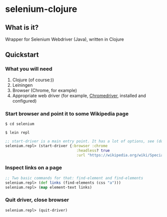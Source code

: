# selenium-clojure

## What is it?
Wrapper for Selenium Webdriver (Java), written in Clojure

## Quickstart

### What you will need
1. Clojure (of course:))
2. Leiningen
3. Browser (Chrome, for example)
4. Appropriate web driver (for example, [Chromedriver](https://chromedriver.chromium.org/), installed and configured)

### Start browser and point it to some Wikipedia page
`$ cd selenium`

`$ lein repl`

```clojure
;; start-driver is a main entry point. It has a lot of options, see (doc start-driver)
selenium.repl> (start-driver {:browser :chrome
                                :headless? true
                                :url "https://wikipedia.org/wiki/Special:Random"})
```
### Inspect links on a page
```clojure
;; Two basic commands for that: find-element and find-elements
selenium.repl> (def links (find-elements (css "a")))
selenium.repl> (map element-text links)
```

### Quit driver, close browser
```clojure
selenium.repl> (quit-driver)
```

